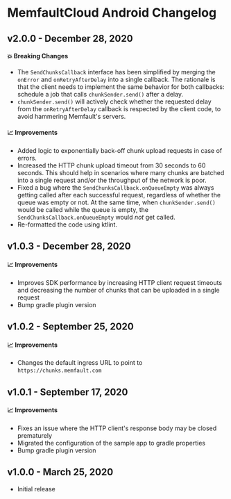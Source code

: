 # MemfaultCloud Android Changelog

## v2.0.0 - December 28, 2020

#### :boom: Breaking Changes

- The `SendChunksCallback` interface has been simplified by merging the
  `onError` and `onRetryAfterDelay` into a single callback. The rationale is
  that the client needs to implement the same behavior for both callbacks:
  schedule a job that calls `chunkSender.send()` after a delay.
- `chunkSender.send()` will actively check whether the requested delay from the
  `onRetryAfterDelay` callback is respected by the client code, to avoid
  hammering Memfault's servers.

#### :chart_with_upwards_trend: Improvements

- Added logic to exponentially back-off chunk upload requests in case of errors.
- Increased the HTTP chunk upload timeout from 30 seconds to 60 seconds. This
  should help in scenarios where many chunks are batched into a single request
  and/or the throughput of the network is poor.
- Fixed a bug where the `SendChunksCallback.onQueueEmpty` was always getting
  called after each successful request, regardless of whether the queue was
  empty or not. At the same time, when `chunkSender.send()` would be called
  while the queue is empty, the `SendChunksCallback.onQueueEmpty` would _not_
  get called.
- Re-formatted the code using ktlint.

## v1.0.3 - December 28, 2020

#### :chart_with_upwards_trend: Improvements

- Improves SDK performance by increasing HTTP client request timeouts and
  decreasing the number of chunks that can be uploaded in a single request
- Bump gradle plugin version

## v1.0.2 - September 25, 2020

#### :chart_with_upwards_trend: Improvements

- Changes the default ingress URL to point to `https://chunks.memfault.com`

## v1.0.1 - September 17, 2020

#### :chart_with_upwards_trend: Improvements

- Fixes an issue where the HTTP client's response body may be closed prematurely
- Migrated the configuration of the sample app to gradle properties
- Bump gradle plugin version

## v1.0.0 - March 25, 2020

- Initial release
